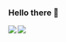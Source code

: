 ### Hello there 👋

<!--
**Jeffresh/Jeffresh** is a ✨ _special_ ✨ repository because its `README.md` (this file) appears on your GitHub profile.

Here are some ideas to get you started:

- 🔭 I’m currently working on ...
- 🌱 I’m currently learning ...
- 👯 I’m looking to collaborate on ...
- 🤔 I’m looking for help with ...
- 💬 Ask me about ...
- 📫 How to reach me: ...
- 😄 Pronouns: ...
- ⚡ Fun fact: ...
-->

<p>
<img align="left" src="https://github-readme-stats.vercel.app/api/top-langs/?username=Jeffresh&show_icons=true&theme=tokyonight&hide=typescript,jupyter Notebook" />
  </p>
  <p>
<img align="left" src="https://github-readme-stats.vercel.app/api?username=Jeffresh&show_icons=true&theme=tokyonight" />
  </p>
